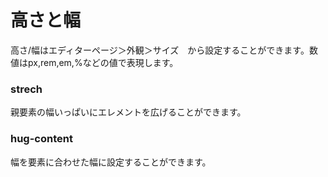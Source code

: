 # 高さと幅

高さ/幅はエディターページ＞外観＞サイズ　から設定することができます。数値はpx,rem,em,%などの値で表現します。

### strech

親要素の幅いっぱいにエレメントを広げることができます。

### hug-content

幅を要素に合わせた幅に設定することができます。
